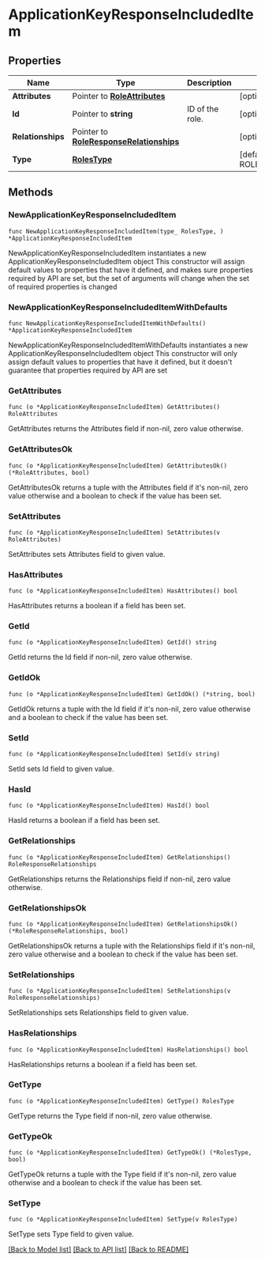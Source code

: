 # ApplicationKeyResponseIncludedItem

## Properties

Name | Type | Description | Notes
------------ | ------------- | ------------- | -------------
**Attributes** | Pointer to [**RoleAttributes**](RoleAttributes.md) |  | [optional] 
**Id** | Pointer to **string** | ID of the role. | [optional] 
**Relationships** | Pointer to [**RoleResponseRelationships**](RoleResponseRelationships.md) |  | [optional] 
**Type** | [**RolesType**](RolesType.md) |  | [default to ROLESTYPE_ROLES]

## Methods

### NewApplicationKeyResponseIncludedItem

`func NewApplicationKeyResponseIncludedItem(type_ RolesType, ) *ApplicationKeyResponseIncludedItem`

NewApplicationKeyResponseIncludedItem instantiates a new ApplicationKeyResponseIncludedItem object
This constructor will assign default values to properties that have it defined,
and makes sure properties required by API are set, but the set of arguments
will change when the set of required properties is changed

### NewApplicationKeyResponseIncludedItemWithDefaults

`func NewApplicationKeyResponseIncludedItemWithDefaults() *ApplicationKeyResponseIncludedItem`

NewApplicationKeyResponseIncludedItemWithDefaults instantiates a new ApplicationKeyResponseIncludedItem object
This constructor will only assign default values to properties that have it defined,
but it doesn't guarantee that properties required by API are set

### GetAttributes

`func (o *ApplicationKeyResponseIncludedItem) GetAttributes() RoleAttributes`

GetAttributes returns the Attributes field if non-nil, zero value otherwise.

### GetAttributesOk

`func (o *ApplicationKeyResponseIncludedItem) GetAttributesOk() (*RoleAttributes, bool)`

GetAttributesOk returns a tuple with the Attributes field if it's non-nil, zero value otherwise
and a boolean to check if the value has been set.

### SetAttributes

`func (o *ApplicationKeyResponseIncludedItem) SetAttributes(v RoleAttributes)`

SetAttributes sets Attributes field to given value.

### HasAttributes

`func (o *ApplicationKeyResponseIncludedItem) HasAttributes() bool`

HasAttributes returns a boolean if a field has been set.

### GetId

`func (o *ApplicationKeyResponseIncludedItem) GetId() string`

GetId returns the Id field if non-nil, zero value otherwise.

### GetIdOk

`func (o *ApplicationKeyResponseIncludedItem) GetIdOk() (*string, bool)`

GetIdOk returns a tuple with the Id field if it's non-nil, zero value otherwise
and a boolean to check if the value has been set.

### SetId

`func (o *ApplicationKeyResponseIncludedItem) SetId(v string)`

SetId sets Id field to given value.

### HasId

`func (o *ApplicationKeyResponseIncludedItem) HasId() bool`

HasId returns a boolean if a field has been set.

### GetRelationships

`func (o *ApplicationKeyResponseIncludedItem) GetRelationships() RoleResponseRelationships`

GetRelationships returns the Relationships field if non-nil, zero value otherwise.

### GetRelationshipsOk

`func (o *ApplicationKeyResponseIncludedItem) GetRelationshipsOk() (*RoleResponseRelationships, bool)`

GetRelationshipsOk returns a tuple with the Relationships field if it's non-nil, zero value otherwise
and a boolean to check if the value has been set.

### SetRelationships

`func (o *ApplicationKeyResponseIncludedItem) SetRelationships(v RoleResponseRelationships)`

SetRelationships sets Relationships field to given value.

### HasRelationships

`func (o *ApplicationKeyResponseIncludedItem) HasRelationships() bool`

HasRelationships returns a boolean if a field has been set.

### GetType

`func (o *ApplicationKeyResponseIncludedItem) GetType() RolesType`

GetType returns the Type field if non-nil, zero value otherwise.

### GetTypeOk

`func (o *ApplicationKeyResponseIncludedItem) GetTypeOk() (*RolesType, bool)`

GetTypeOk returns a tuple with the Type field if it's non-nil, zero value otherwise
and a boolean to check if the value has been set.

### SetType

`func (o *ApplicationKeyResponseIncludedItem) SetType(v RolesType)`

SetType sets Type field to given value.



[[Back to Model list]](../README.md#documentation-for-models) [[Back to API list]](../README.md#documentation-for-api-endpoints) [[Back to README]](../README.md)


